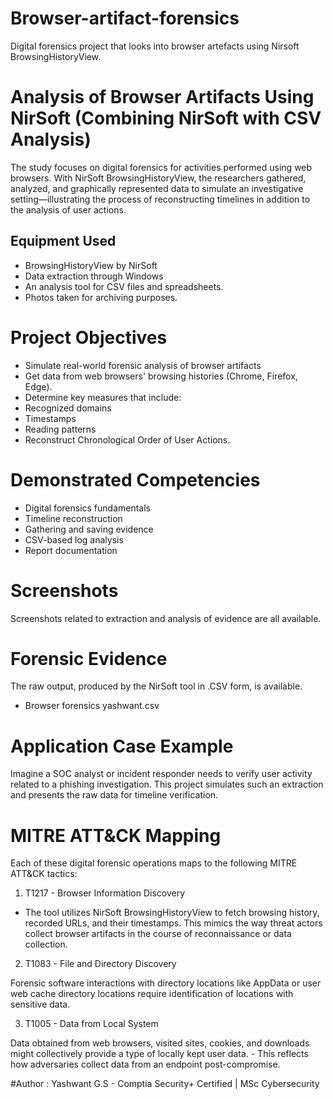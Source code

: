 # Browser-artifact-forensics
Digital forensics project that looks into browser artefacts using Nirsoft BrowsingHistoryView.
# Analysis of Browser Artifacts Using NirSoft (Combining NirSoft with CSV Analysis)

The study focuses on digital forensics for activities performed using web browsers. With NirSoft BrowsingHistoryView, the researchers gathered, analyzed, and graphically represented data to simulate an investigative setting—illustrating the process of reconstructing timelines in addition to the analysis of user actions.

## Equipment Used


- BrowsingHistoryView by NirSoft
- Data extraction through Windows
- An analysis tool for CSV files and spreadsheets.
- Photos taken for archiving purposes.

# Project Objectives

- Simulate real-world forensic analysis of browser artifacts
- Get data from web browsers' browsing histories (Chrome, Firefox, Edge).
- Determine key measures that include:
- Recognized domains
- Timestamps
- Reading patterns
- Reconstruct Chronological Order of User Actions.

# Demonstrated Competencies

- Digital forensics fundamentals
- Timeline reconstruction
- Gathering and saving evidence
- CSV-based log analysis
- Report documentation

# Screenshots

Screenshots related to extraction and analysis of evidence are all available.
# Forensic Evidence

The raw output, produced by the NirSoft tool in .CSV form, is available.
- Browser forensics yashwant.csv

# Application Case Example

Imagine a SOC analyst or incident responder needs to verify user activity related to a phishing investigation. This project simulates such an extraction and presents the raw data for timeline verification.

# MITRE ATT&CK Mapping

Each of these digital forensic operations maps to the following MITRE ATT&CK tactics:

1. T1217 -  Browser Information Discovery
- The tool utilizes NirSoft BrowsingHistoryView to fetch browsing history, recorded URLs, and their timestamps.
This mimics the way threat actors collect browser artifacts in the course of reconnaissance or data collection.

2. T1083 - File and Directory Discovery

Forensic software interactions with directory locations like AppData or user web cache directory locations require identification of locations with sensitive data.

3. T1005 - Data from Local System 

Data obtained from web browsers, visited sites, cookies, and downloads might collectively provide a type of locally kept user data. - This reflects how adversaries collect data from an endpoint post-compromise. 

#Author
: Yashwant G.S - Comptia Security+ Certified | MSc Cybersecurity
